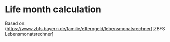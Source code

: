 # Life month calculation

Based on: (https://www.zbfs.bayern.de/familie/elterngeld/lebensmonatsrechner)[ZBFS Lebensmonatsrechner]
